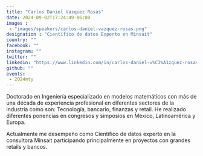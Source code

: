 ```yaml
---
title: "Carlos Daniel Vazquez Rosas"
date: 2024-09-02T17:24:49-06:00
images : 
 - "images/speakers/carlos-daniel-vazquez-rosas.png"
designation : "Científico de datos Experto en Minsait"
country: ""
facebook: ""
instagram: ""
twitter: ""
linkedin: "https://www.linkedin.com/in/carlos-daniel-v%C3%A1zquez-rosas-7499bb1bb/"
github: ""
events: 
 - 2024mty
---
```


Doctorado en Ingeniería especializado en modelos matemáticos con más de una década de experiencia profesional en diferentes sectores de la industria como son: Tecnología, bancario, finanzas y retail. He realizado diferentes ponencias en congresos y simposios en México, Latinoamérica y Europa.

Actualmente me desempeño como Científico de datos experto en la consultora Minsait participando principalmente en proyectos con grandes retails y bancos.
